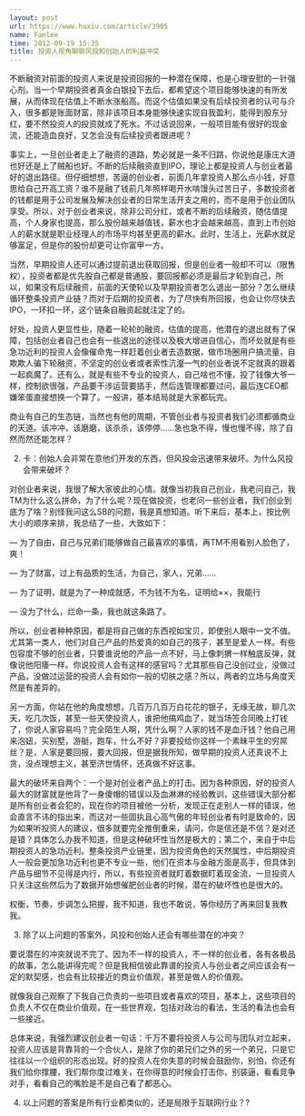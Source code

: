 ```yaml
---
layout: post
url: https://www.huxiu.com/article/3905
name: Fanlee
time: 2012-09-19 15:35
title: 投资人视角聊聊风投和创始人的利益冲突
---
```

不断融资对前面的投资人来说是投资回报的一种潜在保障，也是心理安慰的一针强心剂。当一个早期投资者真金白银投下去后，都希望这个项目能够快速的有所发展，从而体现在估值上不断水涨船高。而这个估值如果没有后续投资者的认可与介入，很多都是账面财富，除非该项目本身能够快速实现自我盈利，能得到股东分红，要不然投资人的投资就成了死水。不过话说回来，一般项目能有很好的现金流，还能造血良好，又怎会没有后续投资者跟进呢？

事实上，一旦创业者走上了融资的道路，势必就是一条不归路，你说他是康庄大道也好还是上了贼船也好。不断的后续融资直到IPO，理论上都是投资人与创业者最好的退出路径。但仔细想想，苦逼的创业者，前面几年拿投资人那么点小钱，好意思给自己开高工资？谁不是融了钱前几年照样喝开水啃馒头过苦日子，多数投资者的钱都是用于公司发展及解决创业者的日常生活开支之用的，而不是用于创业团队享受。所以，对于创业者来说，除非公司分红，或者不断的后续融资，随估值提高，个人身家也提高，那么股份越来越值钱，薪水也才会越来越高，直到上市创始人的薪水就是职业经理人的市场平均甚至更高的薪水。此时，生活上，光薪水就足够富足，但是你的股份却更可让你富甲一方。

当然，早期投资人还可以通过提前退出获取回报，但是创业者一般却不可以（限售权），投资者都是优先股自己都是普通股，要回报都必须是最后才轮到自己，所以，如果没有后续融资，前面的天使轮以及早期投资者怎么退出一部分？怎么继续循环整条投资产业链？而对于后期的投资者，为了尽快有所回报，也会让你尽快去IPO，一环扣一环，这个链条自融资起就注定了的。

好处，投资人更显性些，随着一轮轮的融资，估值的提高，他潜在的退出就有了保障，包括创业者自己也会有一些退出的途径以及极大增进自信心，而坏处就是有些急功近利的投资人会像催命鬼一样赶着创业者去造数据，做市场圈用户搞流量，自欺欺人骗下轮融资，不坚定的创业者或者索性沆瀣一气的创业者说不定就真的跟着一起疯魔了。还有么，就是有些不专业的投资人，自己啥也不懂，投了钱像大爷一样，控制欲很强，产品要干涉运营要插手，然后连管理都要过问，最后连CEO都嫌笨蛋直接想换一个算了。一般讲，基本结局就是大家都玩完。

商业有自己的生态链，当然也有他的周期，不管创业者与投资者我们必须都循商业的天道。该冲冲，该磨磨，该杀杀，该停停……急也急不得，慢也慢不得，除了自然而然还能怎样？

2. 卡：创始人会非常在意他们开发的东西，但风投会迅速带来破坏。为什么风投会带来破坏？

对创业者来说，我很了解大家彼此的心情。就像当初我自己创业，我老问自己，我TM为什么这么拼命，为了什么呢？现在做投资，也老问一些创业者，我们创业到底为了啥？别怪我问这么SB的问题，我是真想知道。听下来后，基本上，按比例大小的顺序来排，我总结了一些，大致如下：

— 为了自由，自己与兄弟们能够做自己最喜欢的事情，再TM不用看别人脸色了，爽！

— 为了财富，过上有品质的生活，为自己，家人，兄弟……

— 为了证明，就是为了一种成就感，不为钱不为名，证明给××，我能行

— 没为了什么，烂命一条，我也就这条路了。

所以，创业者种种原因，都是将自己做的东西视如宝贝，即使别人眼中一文不值。尤其第一类人，他们对自己产品的热爱真的如自己的孩子，甚至是爱人一样。有些包容度不够的创业者，只要谁说他的产品一点不好，马上像刺猬一样触底反弹，就像说他阳痿一样。你说投资人会有这样的感官吗？尤其那些自己没创过业，没做过产品，没做过运营的投资人会有如你一般的切肤之感？所以，两者的立场与角度天然是有差异的。

另一方面，你站在他的角度想想，几百万几百万白花花的银子，无缘无故，聊几次天，吃几次饭，甚至一些天使投资人，谁把他搞鸡血了，就当场签合同晚上打钱了，你说人家容易吗？完全陌生人啊，凭什么啊？人家的钱不是血汗钱？他自己用来泡妞，买别墅，游艇，跑车，什么不好？非要投给你这样一个素昧平生的穷屌丝？是，人家是要回报，要大回报，但是据我所知，做早期的投资人还真说不上贪，没点理想主义，甚至济世情怀，还真做不好这事。

最大的破坏来自两个：一个是对创业者产品上的打击。因为各种原因，好的投资人最大的财富就是他背了一身傻帽的错误以及血淋淋的经验教训，这些错误大部分都是所有创业者会犯的，现在你的项目被他一分析，发现正在走别人一样的错误，他会直言不讳的指出来，而这对一些固执且心高气傲的年轻创业者有时是致命的，因为如果听投资人的建议，很多就要完全推倒重来，请问，你是信还是不信？是对还是错？具体怎么办我不知道，但是这种破坏性当然是极大的；第二个，来自于中后期投资人的急功近利。整条投资产业链里，因为投资角色的天然属性，中后期投资人一般会更加急功近利也更不专业一些，他们在资本与金融方面是高手，但具体到产品与细节不见得是内行，所以，有些投资者就盯着数据盯着现金流，一旦投资人只关注这些然后为了数据开始想催肥创业者的时候，潜在的破坏性也是很大的。

权衡，节奏，步调怎么把握，我不知道，我也不敢说，等你经历了再来回复我教我。

3. 除了以上问题的答案外，风投和创始人还会有哪些潜在的冲突？

要说潜在的冲突就说不完了。因为不一样的投资人，不一样的创业者，各有各极品的故事，怎么能讲得完呢？但是我相信彼此靠谱的投资人与创业者之间应该会有一定的默契感，也会有比较接近的商业价值观，甚至是做人的价值观。

就像我自己观察了下我自己负责的一些项目或者喜欢的项目，基本上，这些项目的负责人不仅在商业价值观，在一些世界观，包括对政治的看法，生活的看法也会有一些接近。

总体来说，我强烈建议创业者一句话：千万不要将投资人与公司与团队对立起来，投资人应该是背靠背的一个合伙人，是除了你的弟兄们之外的另一个弟兄，只是它往往以一个组织的形态出现。好的投资人在你失意的时候会鼓励你，别怕，你还有我们给你撑腰，我们帮你度过难关，在你得意的时候会打击你，别装逼，看看竞争对手，看看自己的嘴脸是不是自己看了都恶心。

4. 以上问题的答案是所有行业都类似的，还是局限于互联网行业？?

